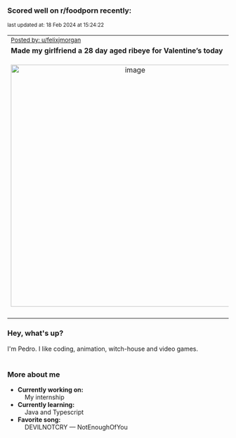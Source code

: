### Scored well on r/foodporn recently:

<p align="left"><sub>last updated at: 18 Feb 2024 at 15:24:22</sub></p>

|   |
| --- |
| <sub>[Posted by: u/felixjmorgan][source]</sub> |
| **Made my girlfriend a 28 day aged ribeye for Valentine’s today** | 
|<p align="center"> <img alt="image" src="https://i.redd.it/r3gcjz36plic1.jpeg" width="550" /> </p>|
|   |

### Hey, what's up?

I'm Pedro. I like coding, animation, witch-house and video games.<br><br>

### More about me
- **Currently working on:**  
&nbsp;&nbsp;&nbsp;&nbsp;My internship
- **Currently learning:**  
&nbsp;&nbsp;&nbsp;&nbsp;Java and Typescript
- **Favorite song:**  
&nbsp;&nbsp;&nbsp;&nbsp;DEVILNOTCRY — NotEnoughOfYou<br><br>

  



  
  
  
[linkedin]: https://linkedin.com/in/pedro-h-r-gomes-8a487b14a/
[gmail]: mailto:pilique11@gmail.com
[source]: https://reddit.com/r/FoodPorn/comments/1aqv6rp/made_my_girlfriend_a_28_day_aged_ribeye_for/
[redditAPI]: https://www.reddit.com/dev/api/
